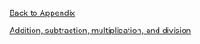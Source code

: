 <a href="../README.md">Back to Appendix</a>

<a href="Addition_subtraction_multiplication_and_division.md">Addition, subtraction, multiplication, and division</a>
